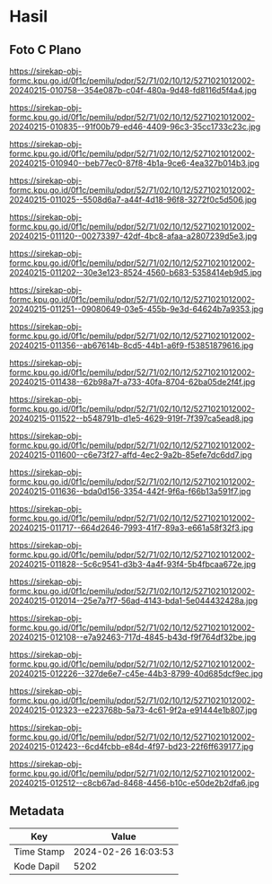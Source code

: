 # Hasil

## Foto C Plano

https://sirekap-obj-formc.kpu.go.id/0f1c/pemilu/pdpr/52/71/02/10/12/5271021012002-20240215-010758--354e087b-c04f-480a-9d48-fd8116d5f4a4.jpg

https://sirekap-obj-formc.kpu.go.id/0f1c/pemilu/pdpr/52/71/02/10/12/5271021012002-20240215-010835--91f00b79-ed46-4409-96c3-35cc1733c23c.jpg

https://sirekap-obj-formc.kpu.go.id/0f1c/pemilu/pdpr/52/71/02/10/12/5271021012002-20240215-010940--beb77ec0-87f8-4b1a-9ce6-4ea327b014b3.jpg

https://sirekap-obj-formc.kpu.go.id/0f1c/pemilu/pdpr/52/71/02/10/12/5271021012002-20240215-011025--5508d6a7-a44f-4d18-96f8-3272f0c5d506.jpg

https://sirekap-obj-formc.kpu.go.id/0f1c/pemilu/pdpr/52/71/02/10/12/5271021012002-20240215-011120--00273397-42df-4bc8-afaa-a2807239d5e3.jpg

https://sirekap-obj-formc.kpu.go.id/0f1c/pemilu/pdpr/52/71/02/10/12/5271021012002-20240215-011202--30e3e123-8524-4560-b683-5358414eb9d5.jpg

https://sirekap-obj-formc.kpu.go.id/0f1c/pemilu/pdpr/52/71/02/10/12/5271021012002-20240215-011251--09080649-03e5-455b-9e3d-64624b7a9353.jpg

https://sirekap-obj-formc.kpu.go.id/0f1c/pemilu/pdpr/52/71/02/10/12/5271021012002-20240215-011356--ab67614b-8cd5-44b1-a6f9-f53851879616.jpg

https://sirekap-obj-formc.kpu.go.id/0f1c/pemilu/pdpr/52/71/02/10/12/5271021012002-20240215-011438--62b98a7f-a733-40fa-8704-62ba05de2f4f.jpg

https://sirekap-obj-formc.kpu.go.id/0f1c/pemilu/pdpr/52/71/02/10/12/5271021012002-20240215-011522--b548791b-d1e5-4629-919f-7f397ca5ead8.jpg

https://sirekap-obj-formc.kpu.go.id/0f1c/pemilu/pdpr/52/71/02/10/12/5271021012002-20240215-011600--c6e73f27-affd-4ec2-9a2b-85efe7dc6dd7.jpg

https://sirekap-obj-formc.kpu.go.id/0f1c/pemilu/pdpr/52/71/02/10/12/5271021012002-20240215-011636--bda0d156-3354-442f-9f6a-f66b13a591f7.jpg

https://sirekap-obj-formc.kpu.go.id/0f1c/pemilu/pdpr/52/71/02/10/12/5271021012002-20240215-011717--664d2646-7993-41f7-89a3-e661a58f32f3.jpg

https://sirekap-obj-formc.kpu.go.id/0f1c/pemilu/pdpr/52/71/02/10/12/5271021012002-20240215-011828--5c6c9541-d3b3-4a4f-93f4-5b4fbcaa672e.jpg

https://sirekap-obj-formc.kpu.go.id/0f1c/pemilu/pdpr/52/71/02/10/12/5271021012002-20240215-012014--25e7a7f7-56ad-4143-bda1-5e044432428a.jpg

https://sirekap-obj-formc.kpu.go.id/0f1c/pemilu/pdpr/52/71/02/10/12/5271021012002-20240215-012108--e7a92463-717d-4845-b43d-f9f764df32be.jpg

https://sirekap-obj-formc.kpu.go.id/0f1c/pemilu/pdpr/52/71/02/10/12/5271021012002-20240215-012226--327de6e7-c45e-44b3-8799-40d685dcf9ec.jpg

https://sirekap-obj-formc.kpu.go.id/0f1c/pemilu/pdpr/52/71/02/10/12/5271021012002-20240215-012323--e223768b-5a73-4c61-9f2a-e91444e1b807.jpg

https://sirekap-obj-formc.kpu.go.id/0f1c/pemilu/pdpr/52/71/02/10/12/5271021012002-20240215-012423--6cd4fcbb-e84d-4f97-bd23-22f6ff639177.jpg

https://sirekap-obj-formc.kpu.go.id/0f1c/pemilu/pdpr/52/71/02/10/12/5271021012002-20240215-012512--c8cb67ad-8468-4456-b10c-e50de2b2dfa6.jpg


## Metadata

| Key        | Value               |
| ---------- | ------------------- |
| Time Stamp | 2024-02-26 16:03:53 |
| Kode Dapil | 5202                |



